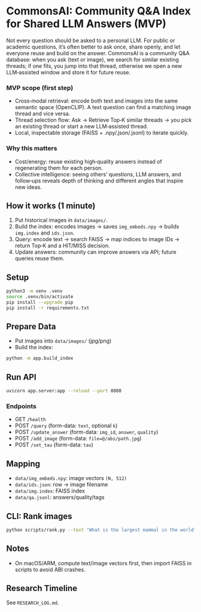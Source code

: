 # CommonsAI: Community Q&A Index for Shared LLM Answers (MVP)

Not every question should be asked to a personal LLM. For public or academic questions, it’s often better to ask once, share openly, and let everyone reuse and build on the answer. CommonsAI is a community Q&A database: when you ask (text or image), we search for similar existing threads; if one fits, you jump into that thread, otherwise we open a new LLM‑assisted window and store it for future reuse.

### MVP scope (first step)
- Cross‑modal retrieval: encode both text and images into the same semantic space (OpenCLIP). A text question can find a matching image thread and vice versa.
- Thread selection flow: Ask → Retrieve Top‑K similar threads → you pick an existing thread or start a new LLM‑assisted thread.
- Local, inspectable storage (FAISS + .npy/.json/.jsonl) to iterate quickly.

### Why this matters
- Cost/energy: reuse existing high‑quality answers instead of regenerating them for each person.
- Collective intelligence: seeing others’ questions, LLM answers, and follow‑ups reveals depth of thinking and different angles that inspire new ideas.

## How it works (1 minute)
1) Put historical images in `data/images/`.
2) Build the index: encodes images → saves `img_embeds.npy` → builds `img.index` and `ids.json`.
3) Query: encode text → search FAISS → map indices to image IDs → return Top‑K and a HIT/MISS decision.
4) Update answers: community can improve answers via API; future queries reuse them.

## Setup
```bash
python3 -m venv .venv
source .venv/bin/activate
pip install --upgrade pip
pip install -r requirements.txt
```

## Prepare Data
- Put images into `data/images/` (jpg/png)
- Build the index:
```bash
python -m app.build_index
```

## Run API
```bash
uvicorn app.server:app --reload --port 8000
```

### Endpoints
- GET `/health`
- POST `/query`  (form-data: `text`, optional `k`)
- POST `/update_answer`  (form-data: `img_id`, `answer`, `quality`)
- POST `/add_image`  (form-data: `file=@/abs/path.jpg`)
- POST `/set_tau`  (form-data: `tau`)

## Mapping
- `data/img_embeds.npy`: image vectors `(N, 512)`
- `data/ids.json`: row → image filename
- `data/img.index`: FAISS index
- `data/qa.jsonl`: answers/quality/tags

## CLI: Rank images
```bash
python scripts/rank.py --text "What is the largest mammal in the world?" --k 50
```

## Notes
- On macOS/ARM, compute text/image vectors first, then import FAISS in scripts to avoid ABI crashes.

## Research Timeline
See `RESEARCH_LOG.md`.
